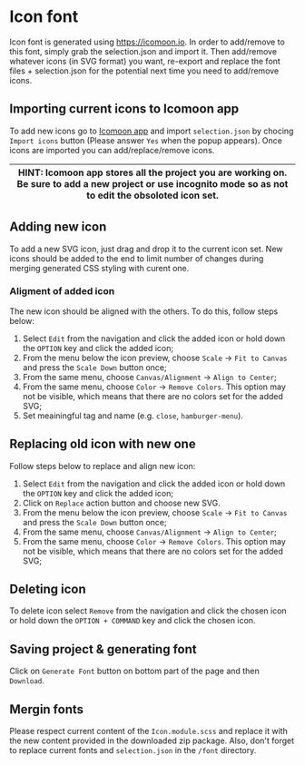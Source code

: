 # Icon font
Icon font is generated using https://icomoon.io. In order to add/remove to this font, simply grab the selection.json and import it. Then add/remove whatever icons (in SVG format) you want, re-export and replace the font files + selection.json for the potential next time you need to add/remove icons.

## Importing current icons to Icomoon app
To add new icons go to [Icomoon app](https://icomoon.io/app/) and import `selection.json` by chocing `Import icons` button (Please answer `Yes` when the popup appears).
Once icons are imported you can add/replace/remove icons.

| HINT: Icomoon app stores all the project you are working on. Be sure to add a new project or use incognito mode so as not to edit the obsoloted icon set. |
| --- |

## Adding new icon

To add a new SVG icon, just drag and drop it to the current icon set. New icons should be added to the end to limit number of changes during merging generated CSS styling with curent one.

### Aligment of added icon

The new icon should be aligned with the others. To do this, follow steps below:

1. Select `Edit` from the navigation and click the added icon or hold down the `OPTION` key and click the added icon;
2. From the menu below the icon preview, choose `Scale` -> `Fit to Canvas` and press the `Scale Down` button once;
3. From the same menu, choose `Canvas/Alignment` -> `Align to Center`;
4. From the same menu, choose `Color` -> `Remove Colors`. This option may not be visible, which means that there are no colors set for the added SVG;
5. Set meainingful tag and name (e.g. `close`, `hamburger-menu`).

## Replacing old icon with new one

Follow steps below to replace and align new icon:

1. Select `Edit` from the navigation and click the added icon or hold down the `OPTION` key and click the added icon;
2. Click on `Replace` action button and choose new SVG.
3. From the menu below the icon preview, choose `Scale` -> `Fit to Canvas` and press the `Scale Down` button once;
4. From the same menu, choose `Canvas/Alignment` -> `Align to Center`;
5. From the same menu, choose `Color` -> `Remove Colors`. This option may not be visible, which means that there are no colors set for the added SVG;

## Deleting icon

To delete icon select `Remove` from the navigation and click the chosen icon or hold down the `OPTION + COMMAND` key and click the chosen icon.

## Saving project & generating font

Click on `Generate Font` button on bottom part of the page and then `Download`.

## Mergin fonts

Please respect current content of the `Icon.module.scss` and replace it with the new content provided in the downloaded zip package. Also, don't forget to replace current fonts and `selection.json` in the `/font` directory.